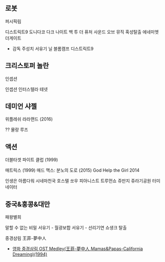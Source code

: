 

## 로봇

퍼시픽림

디스트릭트9
도니다코
다크 나이트
백 투 더 퓨처
사운드 오브 뮤직
혹성탈출
에네미엣더게이트


- 감독
  주성치 서유기
  닐 블롬캠프  디스트릭트9

## 크리스토퍼 놀란
  인셉션
  
인셉션
인터스텔라
테넷

##  데미언 샤젤


위플레쉬
라라랜드 (2016)
  
  ??
  물랑 루즈
  

## 액션

더블타겟
파이트 클럽 (1999)

매트릭스 (1999)
매드 맥스: 분노의 도로 (2015)
God Help the Girl 2014 


인생은 아름다워
시네마천국
호스텔
쏘우
피아니스트
트루먼쇼
쥬만지
쥬라기공원 
터미네이터 



## 중국&홍콩&대만
패왕별희 

말할 수 없는 비밀
서유기 - 월광보합 
서유기 - 선리기연 
쇼생크 탈출

중경삼림
  王菲-夢中人 
  - [영화 중경삼림 OST Medley(王菲-夢中人,Mamas&Papas-California Dreaming)(1994)](https://www.youtube.com/watch?v=5qm0UK1yG1Q)



